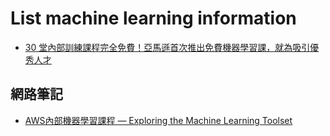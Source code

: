 # List machine learning information
  * [30 堂內部訓練課程完全免費！亞馬遜首次推出免費機器學習課，就為吸引優秀人才](https://buzzorange.com/techorange/2018/11/28/aws-free-machine-learning-course/)

## 網路筆記
  * [AWS內部機器學習課程 — Exploring the Machine Learning Toolset](https://medium.com/@hera0703/aws%E5%85%A7%E9%83%A8%E6%A9%9F%E5%99%A8%E5%AD%B8%E7%BF%92%E8%AA%B2%E7%A8%8B-exploring-the-machine-learning-toolset-22cfcbda5c5d)
